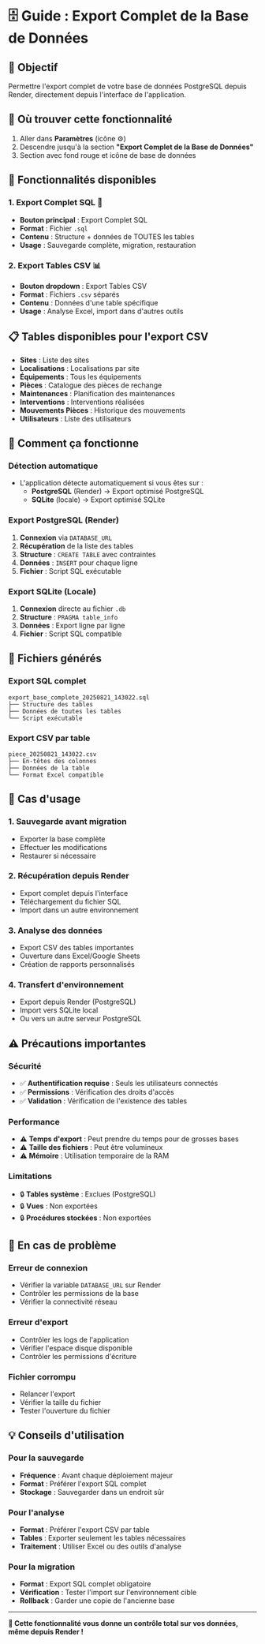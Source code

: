 # 🗄️ Guide : Export Complet de la Base de Données

## 🎯 **Objectif**

Permettre l'export complet de votre base de données PostgreSQL depuis Render, directement depuis l'interface de l'application.

## 📍 **Où trouver cette fonctionnalité**

1. Aller dans **Paramètres** (icône ⚙️)
2. Descendre jusqu'à la section **"Export Complet de la Base de Données"**
3. Section avec fond rouge et icône de base de données

## 🚀 **Fonctionnalités disponibles**

### **1. Export Complet SQL** 🔴
- **Bouton principal** : Export Complet SQL
- **Format** : Fichier `.sql`
- **Contenu** : Structure + données de TOUTES les tables
- **Usage** : Sauvegarde complète, migration, restauration

### **2. Export Tables CSV** 📊
- **Bouton dropdown** : Export Tables CSV
- **Format** : Fichiers `.csv` séparés
- **Contenu** : Données d'une table spécifique
- **Usage** : Analyse Excel, import dans d'autres outils

## 📋 **Tables disponibles pour l'export CSV**

- **Sites** : Liste des sites
- **Localisations** : Localisations par site
- **Équipements** : Tous les équipements
- **Pièces** : Catalogue des pièces de rechange
- **Maintenances** : Planification des maintenances
- **Interventions** : Interventions réalisées
- **Mouvements Pièces** : Historique des mouvements
- **Utilisateurs** : Liste des utilisateurs

## 🔧 **Comment ça fonctionne**

### **Détection automatique**
- L'application détecte automatiquement si vous êtes sur :
  - **PostgreSQL** (Render) → Export optimisé PostgreSQL
  - **SQLite** (locale) → Export optimisé SQLite

### **Export PostgreSQL (Render)**
1. **Connexion** via `DATABASE_URL`
2. **Récupération** de la liste des tables
3. **Structure** : `CREATE TABLE` avec contraintes
4. **Données** : `INSERT` pour chaque ligne
5. **Fichier** : Script SQL exécutable

### **Export SQLite (Locale)**
1. **Connexion** directe au fichier `.db`
2. **Structure** : `PRAGMA table_info`
3. **Données** : Export ligne par ligne
4. **Fichier** : Script SQL compatible

## 📁 **Fichiers générés**

### **Export SQL complet**
```
export_base_complete_20250821_143022.sql
├── Structure des tables
├── Données de toutes les tables
└── Script exécutable
```

### **Export CSV par table**
```
piece_20250821_143022.csv
├── En-têtes des colonnes
├── Données de la table
└── Format Excel compatible
```

## 🎯 **Cas d'usage**

### **1. Sauvegarde avant migration**
- Exporter la base complète
- Effectuer les modifications
- Restaurer si nécessaire

### **2. Récupération depuis Render**
- Export complet depuis l'interface
- Téléchargement du fichier SQL
- Import dans un autre environnement

### **3. Analyse des données**
- Export CSV des tables importantes
- Ouverture dans Excel/Google Sheets
- Création de rapports personnalisés

### **4. Transfert d'environnement**
- Export depuis Render (PostgreSQL)
- Import vers SQLite local
- Ou vers un autre serveur PostgreSQL

## ⚠️ **Précautions importantes**

### **Sécurité**
- ✅ **Authentification requise** : Seuls les utilisateurs connectés
- ✅ **Permissions** : Vérification des droits d'accès
- ✅ **Validation** : Vérification de l'existence des tables

### **Performance**
- ⚠️ **Temps d'export** : Peut prendre du temps pour de grosses bases
- ⚠️ **Taille des fichiers** : Peut être volumineux
- ⚠️ **Mémoire** : Utilisation temporaire de la RAM

### **Limitations**
- 🔒 **Tables système** : Exclues (PostgreSQL)
- 🔒 **Vues** : Non exportées
- 🔒 **Procédures stockées** : Non exportées

## 🚨 **En cas de problème**

### **Erreur de connexion**
- Vérifier la variable `DATABASE_URL` sur Render
- Contrôler les permissions de la base
- Vérifier la connectivité réseau

### **Erreur d'export**
- Contrôler les logs de l'application
- Vérifier l'espace disque disponible
- Contrôler les permissions d'écriture

### **Fichier corrompu**
- Relancer l'export
- Vérifier la taille du fichier
- Tester l'ouverture du fichier

## 💡 **Conseils d'utilisation**

### **Pour la sauvegarde**
- **Fréquence** : Avant chaque déploiement majeur
- **Format** : Préférer l'export SQL complet
- **Stockage** : Sauvegarder dans un endroit sûr

### **Pour l'analyse**
- **Format** : Préférer l'export CSV par table
- **Tables** : Exporter seulement les tables nécessaires
- **Traitement** : Utiliser Excel ou des outils d'analyse

### **Pour la migration**
- **Format** : Export SQL complet obligatoire
- **Vérification** : Tester l'import sur l'environnement cible
- **Rollback** : Garder une copie de l'ancienne base

---

**🎉 Cette fonctionnalité vous donne un contrôle total sur vos données, même depuis Render !** 